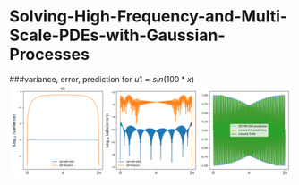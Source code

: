 # Solving-High-Frequency-and-Multi-Scale-PDEs-with-Gaussian-Processes

###variance, error, prediction for $u1=sin(100*x)$
![Figure for u1](u1.png)
